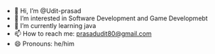 - 👋 Hi, I’m @Udit-prasad
- 👀 I’m interested in Software Development and Game Developmebt
- 🌱 I’m currently learning java
- 📫 How to reach me: prasadudit80@gmail.com
- 😄 Pronouns: he/him

<!---
Udit-prasad/Udit-prasad is a ✨ special ✨ repository because its `README.md` (this file) appears on your GitHub profile.
You can click the Preview link to take a look at your changes.
--->
